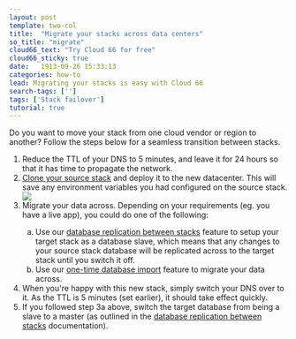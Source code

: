 ```yaml
---
layout: post
template: two-col
title:  "Migrate your stacks across data centers"
so_title: "migrate"
cloud66_text: "Try Cloud 66 for free"
cloud66_sticky: true
date:   1913-09-26 15:33:13
categories: how-to
lead: Migrating your stacks is easy with Cloud 66
search-tags: ['']
tags: ['Stack failover']
tutorial: true
---
```


Do you want to move your stack from one cloud vendor or region to another? Follow the steps below for a seamless transition between stacks.
<ol>
<li>Reduce the TTL of your DNS to 5 minutes, and leave it for 24 hours so that it has time to propagate the network.</li>
<li><a href="/stack-features/stack-clone.html">Clone your source stack</a> and deploy it to the new datacenter. This will save any environment variables you had configured on the source stack.</li>
<img src="http://cdn.cloud66.com/images/help/stack_clone.png">

<li>Migrate your data across. Depending on your requirements (eg. you have a live app), you could do one of the following:</li>
<ol type="a">
	<li>Use our <a href="/stack-features/database-replication-between-stacks.html">database replication between stacks</a> feature to setup your target stack as a database slave, which means that any changes to your source stack database will be replicated across to the target stack until you switch it off.</li>
	<li>Use our <a href="/stack-features/database-import.html">one-time database import</a> feature to migrate your data across.</li>
</ol>
<li>When you're happy with this new stack, simply switch your DNS over to it. As the TTL is 5 minutes (set earlier), it should take effect quickly.</li>
<li>If you followed step 3a above, switch the target database from being a slave to a master (as outlined in the <a href="/stack-features/database-replication-between-stacks.html">database replication between stacks</a> documentation).</li>
</ol>


